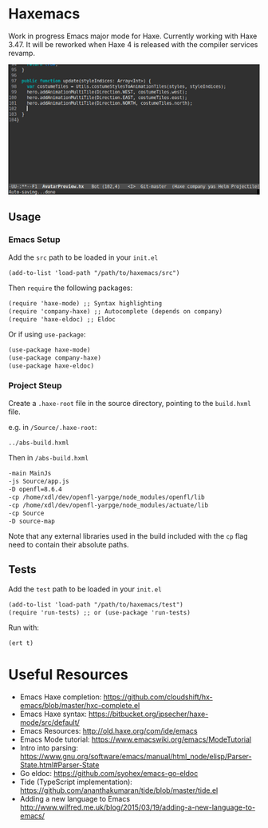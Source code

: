 # Haxemacs

Work in progress Emacs major mode for Haxe. Currently working with Haxe 3.47. It will be reworked when Haxe 4 is released with the compiler services revamp.

![Preview](assets/preview.gif)

## Usage

### Emacs Setup

Add the `src` path to be loaded in your `init.el`

    (add-to-list 'load-path "/path/to/haxemacs/src")
    
Then `require` the following packages:


    (require 'haxe-mode) ;; Syntax highlighting
    (require 'company-haxe) ;; Autocomplete (depends on company)
    (require 'haxe-eldoc) ;; Eldoc
    
Or if using `use-package`:
    
    (use-package haxe-mode)
    (use-package company-haxe)
    (use-package haxe-eldoc)
    
### Project Steup

Create a `.haxe-root` file in the source directory, pointing to the `build.hxml` file.

e.g. in `/Source/.haxe-root`:

    ../abs-build.hxml
    
Then in `/abs-build.hxml`

    -main MainJs
    -js Source/app.js
    -D openfl=8.6.4
    -cp /home/xdl/dev/openfl-yarpge/node_modules/openfl/lib
    -cp /home/xdl/dev/openfl-yarpge/node_modules/actuate/lib
    -cp Source
    -D source-map
    
Note that any external libraries used in the build included with the `cp` flag need to contain their absolute paths.

## Tests

Add the `test` path to be loaded in your `init.el`

    (add-to-list 'load-path "/path/to/haxemacs/test")
    (require 'run-tests) ;; or (use-package 'run-tests)
    
Run with:
    
    (ert t)


# Useful Resources

* Emacs Haxe completion: https://github.com/cloudshift/hx-emacs/blob/master/hxc-complete.el
* Emacs Haxe syntax: https://bitbucket.org/jpsecher/haxe-mode/src/default/
* Emacs Resources: http://old.haxe.org/com/ide/emacs
* Emacs Mode tutorial: https://www.emacswiki.org/emacs/ModeTutorial
* Intro into parsing: https://www.gnu.org/software/emacs/manual/html_node/elisp/Parser-State.html#Parser-State
* Go eldoc: https://github.com/syohex/emacs-go-eldoc
* Tide (TypeScript implementation): https://github.com/ananthakumaran/tide/blob/master/tide.el
* Adding a new language to Emacs http://www.wilfred.me.uk/blog/2015/03/19/adding-a-new-language-to-emacs/
